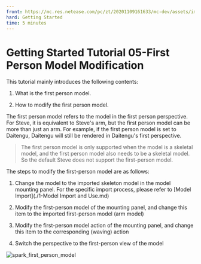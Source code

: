 ```yaml
--- 
front: https://mc.res.netease.com/pc/zt/20201109161633/mc-dev/assets/img/preview_fp_model.4e56c390.gif 
hard: Getting Started 
time: 5 minutes 
--- 
```


# Getting Started Tutorial 05-First Person Model Modification 

This tutorial mainly introduces the following contents: 

1. What is the first person model. 

2. How to modify the first person model. 

The first person model refers to the model in the first person perspective. For Steve, it is equivalent to Steve's arm, but the first person model can be more than just an arm. For example, if the first person model is set to Daitengu, Daitengu will still be rendered in Daitengu's first perspective. 

>The first person model is only supported when the model is a skeletal model, and the first person model also needs to be a skeletal model. So the default Steve does not support the first-person model. 

The steps to modify the first-person model are as follows: 

1. Change the model to the imported skeleton model in the model mounting panel. For the specific import process, please refer to [Model Import](./1-Model Import and Use.md) 

2. Modify the first-person model of the mounting panel, and change this item to the imported first-person model (arm model) 

3. Modify the first-person model action of the mounting panel, and change this item to the corresponding (waving) action 

4. Switch the perspective to the first-person view of the model 

![spark_first_person_model](./images/preview_fp_model.gif) 

